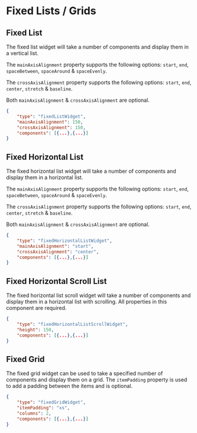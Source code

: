# Fixed Lists / Grids

## Fixed List
The fixed list widget will take a number of components and display them in a vertical list.

The `mainAxisAlignment` property supports the following options: `start`, `end`, `spaceBetween`, `spaceAround` & `spaceEvenly`.

The `crossAxisAlignment` property supports the following options:
`start`, `end`, `center`, `stretch` & `baseline`.

Both `mainAxisAlignment` & `crossAxisAlignment` are optional.

```json
{
	"type": "fixedListWidget",
	"mainAxisAlignment": 150,
	"crossAxisAlignment": 150,
	"components": [{...},{...}]
}
```

## Fixed Horizontal List
The fixed horizontal list widget will take a number of components and display them in a horizontal list.

The `mainAxisAlignment` property supports the following options: `start`, `end`, `spaceBetween`, `spaceAround` & `spaceEvenly`.

The `crossAxisAlignment` property supports the following options:
`start`, `end`, `center`, `stretch` & `baseline`.

Both `mainAxisAlignment` & `crossAxisAlignment` are optional.

```json
{
	"type": "fixedHorizontalListWidget",
	"mainAxisAlignment": "start",
	"crossAxisAlignment": "center",
	"components": [{...},{...}]
}
```

## Fixed Horizontal Scroll List
The fixed horizontal list scroll widget will take a number of components and display them in a horizontal list with scrolling. All properties in this component are required.

```json
{
	"type": "fixedHorizontalListScrollWidget",
	"height": 150,
	"components": [{...},{...}]
}
```

## Fixed Grid
The fixed grid widget can be used to take a specified number of components and display them on a grid. The `itemPadding` property is used to add a padding between the items and is optional.

```json
{
	"type": "fixedGridWidget",
	"itemPadding": "xs",
	"columns": 2,
	"components": [{...},{...}]
}
```